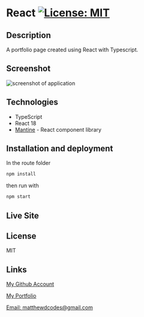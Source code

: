 # React [![License: MIT](https://img.shields.io/badge/License-MIT-yellow.svg)](https://opensource.org/licenses/MIT)

## Description

A portfolio page created using React with Typescript. 


## Screenshot

![screenshot of application]()

## Technologies

* TypeScript
* React 18
* [Mantine](https://mantine.dev/) - React component library

## Installation and deployment

In the route folder

```md
npm install
```

then run with

```md
npm start
```

## Live Site

[]()


## License

MIT


## Links

[My Github Account](https://github.com/mattyd96)

[My Portfolio](https://mattyd.me)

[Email: matthewdcodes@gmail.com](mailto:matthewdcodes@gmail.com)